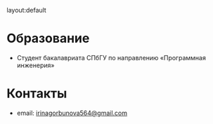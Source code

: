layout:default

# Образование
- Студент бакалавриата СПбГУ по направлению «Программная инженерия»

# Контакты
- email: irinagorbunova564@gmail.com
